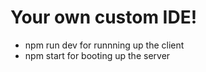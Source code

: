 # Your own custom IDE!
  - npm run dev for runnning up the client
  - npm start for booting up the server 
  
